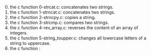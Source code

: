 0. the c function 0-strcat.c: concatenates two strings.
1. the c function 1-strncat.c:  concatenates two strings.
2. the c function 2-strncpy.c: copies a string.
3. the c function 3-strcmp.c: compares two strings.
4. the c function 4-rev_array.c: reverses the content of an array of integers.
5. the c function 5-string_toupper.c: changes all lowercase letters of a string to uppercase.
6. the c function :